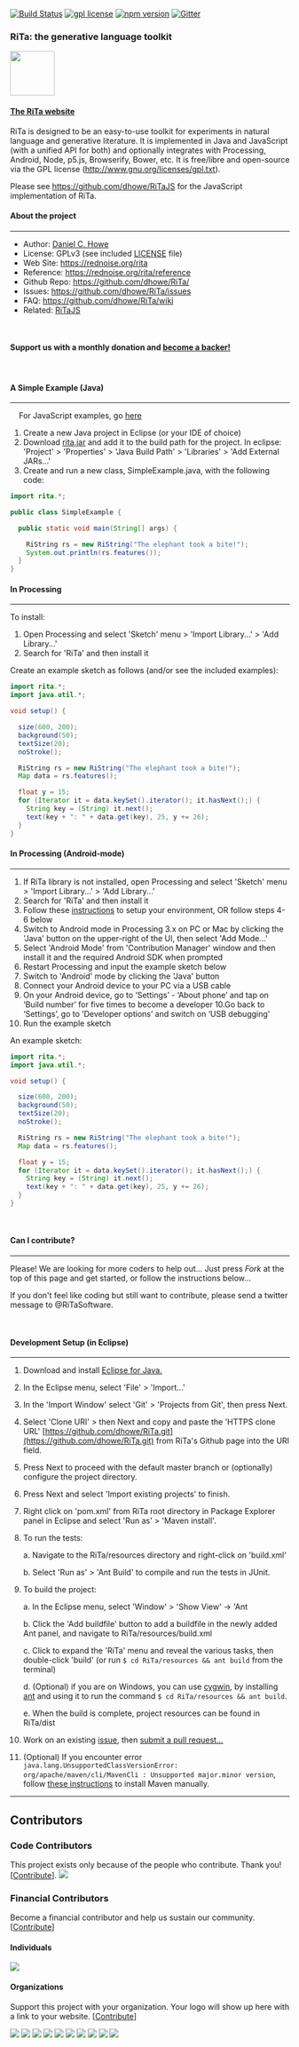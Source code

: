 [![Build Status](https://travis-ci.org/dhowe/RiTa.svg?branch=master)](https://travis-ci.org/dhowe/RiTa) <a href="http://www.gnu.org/licenses/gpl-3.0.en.html"><img src="https://img.shields.io/badge/license-GPL-orange.svg" alt="gpl license"></a> <a href="https://www.npmjs.com/package/rita"><img src="https://img.shields.io/npm/v/rita.svg" alt="npm version"></a> [![Gitter](https://badges.gitter.im/dhowe/rita.svg)](https://gitter.im/dhowe/rita)&nbsp;


### RiTa: the generative language toolkit

<a href="https://rednoise.org/rita/"><img height=80 src="https://rednoise.org/rita/img/RiTa-logo3.png"/></a>

#### <a href="https://rednoise.org/rita">The RiTa website</a>

RiTa is designed to be an easy-to-use toolkit for experiments in natural language and generative literature. It is implemented in Java and JavaScript (with a unified API for both) and optionally integrates with Processing, Android, Node, p5.js, Browserify, Bower, etc. It is free/libre and open-source via the GPL license (http://www.gnu.org/licenses/gpl.txt).

Please see https://github.com/dhowe/RiTaJS for the JavaScript implementation of RiTa.  

#### About the project
--------
* Author:         [Daniel C. Howe](https://rednoise.org/~dhowe)
* License:			  GPLv3 (see included [LICENSE](https://github.com/dhowe/RiTa/blob/master/LICENSE) file)
* Web Site:       https://rednoise.org/rita
* Reference:      https://rednoise.org/rita/reference
* Github Repo:    https://github.com/dhowe/RiTa/
* Issues:    https://github.com/dhowe/RiTa/issues
* FAQ:    https://github.com/dhowe/RiTa/wiki
* Related:			  [RiTaJS](https://github.com/dhowe/RiTaJS)

&nbsp;

#### Support us with a monthly donation and [become a backer!](https://opencollective.com/rita#backer)

<br/>

#### A Simple Example (Java)
--------

&nbsp; &nbsp; For JavaScript examples, go [here](https://github.com/dhowe/RiTaJS#a-simple-sketch)

1. Create a new Java project in Eclipse (or your IDE of choice)
2. Download [rita.jar](http://rednoise.org/rita/download/rita.jar) and add it to the build path for the project. In eclipse: 'Project' > 'Properties' > 'Java Build Path' > 'Libraries' > 'Add External JARs...'
3. Create and run a new class, SimpleExample.java, with the following code:
```Java
import rita.*;

public class SimpleExample {

  public static void main(String[] args) {

    RiString rs = new RiString("The elephant took a bite!");
    System.out.println(rs.features());
  }
}
```

#### In Processing
--------
To install:

1. Open Processing and select 'Sketch' menu > 'Import Library...' > 'Add Library...'
2. Search for 'RiTa' and then install it

Create an example sketch as follows (and/or see the included examples):
```java
import rita.*;
import java.util.*;

void setup() {

  size(600, 200);
  background(50);
  textSize(20);
  noStroke();

  RiString rs = new RiString("The elephant took a bite!");
  Map data = rs.features();

  float y = 15;
  for (Iterator it = data.keySet().iterator(); it.hasNext();) {
    String key = (String) it.next();
    text(key + ": " + data.get(key), 25, y += 26);
  }
}
```

#### In Processing (Android-mode)
--------
1. If RiTa library is not installed, open Processing and select 'Sketch' menu > 'Import Library...' > 'Add Library...'
2. Search for 'RiTa' and then install it
3. Follow these [instructions](https://github.com/processing/processing-android/wiki#android-mode) to setup your environment, OR follow steps 4-6 below
4. Switch to Android mode in Processing 3.x on PC or Mac by clicking the 'Java' button on the upper-right of the UI, then select 'Add Mode...'
5. Select 'Android Mode' from 'Contribution Manager' window and then install it and the required Android SDK when prompted
6. Restart Processing and input the example sketch below
7. Switch to 'Android' mode by clicking the 'Java' button
8. Connect your Android device to your PC via a USB cable
9. On your Android device, go to ‘Settings’ - ‘About phone’ and tap on ‘Build number’ for five times to become a developer
10.Go back to ‘Settings’, go to ‘Developer options’ and switch on ‘USB debugging'
11. Run the example sketch

An example sketch:
```java
import rita.*;
import java.util.*;

void setup() {

  size(600, 200);
  background(50);
  textSize(20);
  noStroke();

  RiString rs = new RiString("The elephant took a bite!");
  Map data = rs.features();

  float y = 15;
  for (Iterator it = data.keySet().iterator(); it.hasNext();) {
    String key = (String) it.next();
    text(key + ": " + data.get(key), 25, y += 26);
  }
}
```

<!--
#### With Maven
--------
##### Setting up Rita for Maven in Eclipse from GitHub
1. Install [Eclipse IDE for Java Developers](https://eclipse.org/downloads/) 4.3 or newer
2. In Eclipse, select File > Import... > Projects from Git > Clone URI > https://github.com/dhowe/RiTa.git (or the address of your fork)
3. Right-click: RiTa project > Configure > Convert to Maven Project
-->

<br/>

#### Can I contribute?
--------
Please! We are looking for more coders to help out... Just press *Fork* at the top of this page and get started, or follow the instructions below...

If you don't feel like coding but still want to contribute, please send a twitter message to @RiTaSoftware.

<!--
#### Development Setup (in Eclipse Maven)
--------

1. in Eclipse > Package Explorer, right click on pom.xml from the project
2. select > 'Run As' > '5 Maven Install'
-->


<br/>

#### Development Setup (in Eclipse)
--------

1. Download and install [Eclipse for Java.](https://www.eclipse.org/downloads/)

2. In the Eclipse menu, select 'File' > 'Import...'

3. In the 'Import Window' select 'Git' > 'Projects from Git', then press Next.

4. Select 'Clone URI' > then Next and copy and paste the 'HTTPS clone URL'     [https://github.com/dhowe/RiTa.git](https://github.com/dhowe/RiTa.git)  from RiTa's Github page into the URI field.

5. Press Next to proceed with the default master branch or (optionally) configure the project directory.

6. Press Next and select 'Import existing projects' to finish.

7. Right click on 'pom.xml' from RiTa root directory in Package Explorer panel in Eclipse and select 'Run as' > 'Maven install'.

8. To run the tests:

    a. Navigate to the RiTa/resources directory and right-click on 'build.xml'

    b. Select 'Run as' > 'Ant Build' to compile and run the tests in JUnit.

9. To build the project:

    a. In the Eclipse menu, select 'Window' > 'Show View' -> 'Ant

    b. Click the 'Add buildfile' button to add a buildfile in the newly added Ant panel, and navigate to RiTa/resources/build.xml

    c. Click to expand the 'RiTa' menu and reveal the various tasks, then double-click 'build' (or run ```$ cd RiTa/resources && ant build``` from the terminal)

    d. (Optional) if you are on Windows, you can use [cygwin](http://cygwin.com/install.html), by installing [ant](http://dita-ot.sourceforge.net/doc/ot-userguide13/xhtml/installing/windows_installingant.html) and using it to run the command ```$ cd RiTa/resources && ant build```.

    e. When the build is complete, project resources can be found in RiTa/dist

10. Work on an existing [issue](https://github.com/dhowe/RiTa/issues?q=is%3Aopen+is%3Aissue), then [submit a pull request...](https://help.github.com/articles/creating-a-pull-request)

11. (Optional) If you encounter error ```java.lang.UnsupportedClassVersionError: org/apache/maven/cli/MavenCli : Unsupported major.minor version```, follow [these instructions](http://crunchify.com/how-to-install-maven-on-mac-os-x-manually-fix-unsupportedclassversionerror-orgapachemavenclimavencli/) to install Maven manually.

--------------

## Contributors

### Code Contributors

This project exists only because of the people who contribute. Thank you! [[Contribute](CONTRIBUTING.md)].
<a href="https://github.com/dhowe/RiTa/graphs/contributors"><img src="https://opencollective.com/RiTa/contributors.svg?width=890&button=false" /></a>

### Financial Contributors

Become a financial contributor and help us sustain our community. [[Contribute](https://opencollective.com/RiTa/contribute)]

#### Individuals

<a href="https://opencollective.com/RiTa"><img src="https://opencollective.com/RiTa/individuals.svg?width=890"></a>

#### Organizations

Support this project with your organization. Your logo will show up here with a link to your website. [[Contribute](https://opencollective.com/RiTa/contribute)]

<a href="https://opencollective.com/RiTa/organization/0/website"><img src="https://opencollective.com/RiTa/organization/0/avatar.svg"></a>
<a href="https://opencollective.com/RiTa/organization/1/website"><img src="https://opencollective.com/RiTa/organization/1/avatar.svg"></a>
<a href="https://opencollective.com/RiTa/organization/2/website"><img src="https://opencollective.com/RiTa/organization/2/avatar.svg"></a>
<a href="https://opencollective.com/RiTa/organization/3/website"><img src="https://opencollective.com/RiTa/organization/3/avatar.svg"></a>
<a href="https://opencollective.com/RiTa/organization/4/website"><img src="https://opencollective.com/RiTa/organization/4/avatar.svg"></a>
<a href="https://opencollective.com/RiTa/organization/5/website"><img src="https://opencollective.com/RiTa/organization/5/avatar.svg"></a>
<a href="https://opencollective.com/RiTa/organization/6/website"><img src="https://opencollective.com/RiTa/organization/6/avatar.svg"></a>
<a href="https://opencollective.com/RiTa/organization/7/website"><img src="https://opencollective.com/RiTa/organization/7/avatar.svg"></a>
<a href="https://opencollective.com/RiTa/organization/8/website"><img src="https://opencollective.com/RiTa/organization/8/avatar.svg"></a>
<a href="https://opencollective.com/RiTa/organization/9/website"><img src="https://opencollective.com/RiTa/organization/9/avatar.svg"></a>

